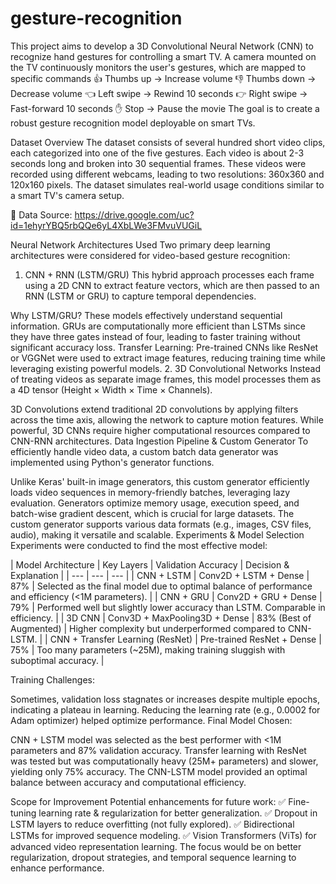 # gesture-recognition
This project aims to develop a 3D Convolutional Neural Network (CNN) to recognize hand gestures for controlling a smart TV. A camera mounted on the TV continuously monitors the user's gestures, which are mapped to specific commands
👍 Thumbs up → Increase volume
👎 Thumbs down → Decrease volume
👈 Left swipe → Rewind 10 seconds
👉 Right swipe → Fast-forward 10 seconds
✋ Stop → Pause the movie
The goal is to create a robust gesture recognition model deployable on smart TVs.

Dataset Overview
The dataset consists of several hundred short video clips, each categorized into one of the five gestures. Each video is about 2-3 seconds long and broken into 30 sequential frames. These videos were recorded using different webcams, leading to two resolutions: 360x360 and 120x160 pixels. The dataset simulates real-world usage conditions similar to a smart TV's camera setup.

📌 Data Source: https://drive.google.com/uc?id=1ehyrYBQ5rbQQe6yL4XbLWe3FMvuVUGiL

Neural Network Architectures Used
Two primary deep learning architectures were considered for video-based gesture recognition:

1. CNN + RNN (LSTM/GRU)
This hybrid approach processes each frame using a 2D CNN to extract feature vectors, which are then passed to an RNN (LSTM or GRU) to capture temporal dependencies.

Why LSTM/GRU? These models effectively understand sequential information. GRUs are computationally more efficient than LSTMs since they have three gates instead of four, leading to faster training without significant accuracy loss.
Transfer Learning: Pre-trained CNNs like ResNet or VGGNet were used to extract image features, reducing training time while leveraging existing powerful models.
2. 3D Convolutional Networks
Instead of treating videos as separate image frames, this model processes them as a 4D tensor (Height × Width × Time × Channels).

3D Convolutions extend traditional 2D convolutions by applying filters across the time axis, allowing the network to capture motion features.
While powerful, 3D CNNs require higher computational resources compared to CNN-RNN architectures.
Data Ingestion Pipeline & Custom Generator
To efficiently handle video data, a custom batch data generator was implemented using Python's generator functions.

Unlike Keras' built-in image generators, this custom generator efficiently loads video sequences in memory-friendly batches, leveraging lazy evaluation.
Generators optimize memory usage, execution speed, and batch-wise gradient descent, which is crucial for large datasets.
The custom generator supports various data formats (e.g., images, CSV files, audio), making it versatile and scalable.
Experiments & Model Selection
Experiments were conducted to find the most effective model:

| Model Architecture | Key Layers | Validation Accuracy | Decision & Explanation |
| --- | --- | --- |
| CNN + LSTM |	Conv2D + LSTM + Dense |	87%	| Selected as the final model due to optimal balance of performance and efficiency (<1M parameters). |
| CNN + GRU |	Conv2D + GRU + Dense |	79%	| Performed well but slightly lower accuracy than LSTM. Comparable in efficiency. |
| 3D CNN |	Conv3D + MaxPooling3D + Dense	| 83% (Best of Augmented) |	Higher complexity but underperformed compared to CNN-LSTM. |
| CNN + Transfer Learning (ResNet) |	Pre-trained ResNet + Dense	| 75% |	Too many parameters (~25M), making training sluggish with suboptimal accuracy. |

Training Challenges:

Sometimes, validation loss stagnates or increases despite multiple epochs, indicating a plateau in learning.
Reducing the learning rate (e.g., 0.0002 for Adam optimizer) helped optimize performance.
Final Model Chosen:

CNN + LSTM model was selected as the best performer with <1M parameters and 87% validation accuracy.
Transfer learning with ResNet was tested but was computationally heavy (25M+ parameters) and slower, yielding only 75% accuracy.
The CNN-LSTM model provided an optimal balance between accuracy and computational efficiency.

Scope for Improvement
Potential enhancements for future work:
✅ Fine-tuning learning rate & regularization for better generalization.
✅ Dropout in LSTM layers to reduce overfitting (not fully explored).
✅ Bidirectional LSTMs for improved sequence modeling.
✅ Vision Transformers (ViTs) for advanced video representation learning.
The focus would be on better regularization, dropout strategies, and temporal sequence learning to enhance performance.
